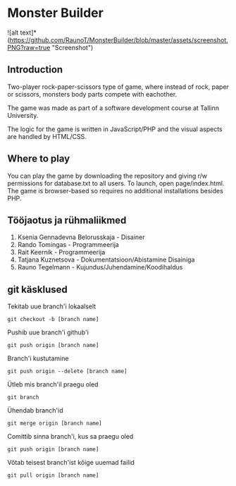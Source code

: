 # Monster Builder
![alt text]*(https://github.com/RaunoT/MonsterBuilder/blob/master/assets/screenshot.PNG?raw=true "Screenshot")

## Introduction

Two-player rock-paper-scissors type of game, where instead of rock, paper or scissors,
monsters body parts compete with eachother.

The game was made as part of a software development course at Tallinn University.

The logic for the game is written in JavaScript/PHP and the visual aspects are handled by HTML/CSS.


## Where to play

You can play the game by downloading the repository and giving r/w permissions for database.txt to all users. 
To launch, open page/index.html. The game is browser-based so requires no additional installations besides PHP.

## Tööjaotus ja rühmaliikmed

1. Ksenia Gennadevna Belorusskaja - Disainer
2. Rando Tomingas - Programmeerija
3. Rait Keernik - Programmeerija
4. Tatjana Kuznetsova - Dokumentatsioon/Abistamine Disainiga
5. Rauno Tegelmann - Kujundus/Juhendamine/Koodihaldus

## git käsklused

Tekitab uue branch'i lokaalselt
```
git checkout -b [branch name]
```

Pushib uue branch'i github'i
```
git push origin [branch name]
```

Branch'i kustutamine
```
git push origin --delete [branch name]
```

Ütleb mis branch'il praegu oled 
```
git branch
```

Ühendab branch'id
```
git merge origin [branch name]
```

Comittib sinna branch'i, kus sa praegu oled
```
git push origin [branch name]
```

Võtab teisest branch'ist kõige uuemad failid
```
git pull origin [branch name]
```